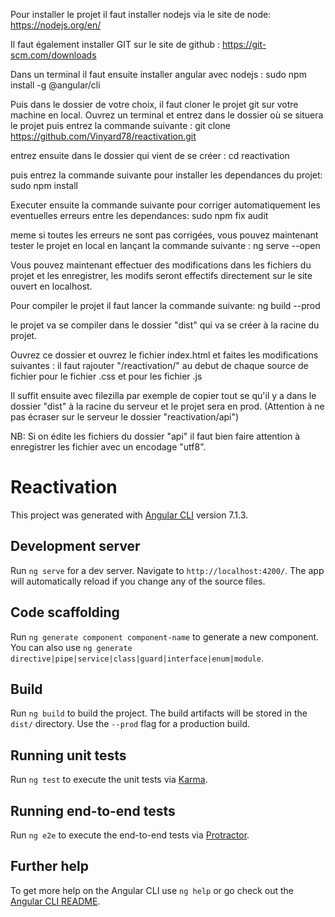 Pour installer le projet il faut installer nodejs via le site de node: https://nodejs.org/en/

Il faut également installer GIT sur le site de github : https://git-scm.com/downloads

Dans un terminal il faut ensuite installer angular avec nodejs :
sudo npm install -g @angular/cli

Puis dans le dossier de votre choix, il faut cloner le projet git sur votre machine en local. Ouvrez un terminal et entrez dans le dossier où se situera le projet puis entrez la commande suivante :
git clone https://github.com/Vinyard78/reactivation.git

entrez ensuite dans le dossier qui vient de se créer :
cd reactivation

puis entrez la commande suivante pour installer les dependances du projet:
sudo npm install

Executer ensuite la commande suivante pour corriger automatiquement les eventuelles erreurs entre les dependances:
sudo npm fix audit

meme si toutes les erreurs ne sont pas corrigées, vous pouvez maintenant tester le projet en local en lançant la commande suivante :
ng serve --open

Vous pouvez maintenant effectuer des modifications dans les fichiers du projet et les enregistrer, les modifs seront effectifs directement sur le site ouvert en localhost.

Pour compiler le projet il faut lancer la commande suivante:
ng build --prod

le projet va se compiler dans le dossier "dist" qui va se créer à la racine du projet.

Ouvrez ce dossier et ouvrez le fichier index.html et faites les modifications suivantes :
  il faut rajouter "/reactivation/" au debut de chaque source de fichier pour le fichier .css et pour les fichier .js

<link rel="stylesheet" href="/reactivation/styles.6249eba5d4078f23afd8.css">

<script src="/reactivation/runtime-es2015.858f8dd898b75fe86926.js" type="module"></script>
<script src="/reactivation/polyfills-es2015.bb4716a5358c9d54d80c.js" type="module"></script>
<script src="/reactivation/runtime-es5.741402d1d47331ce975c.js" nomodule></script>
<script src="/reactivation/polyfills-es5.0ba643b380ed275b79a3.js" nomodule></script>
<script src="/reactivation/main-es2015.b864c04197c0435a31a6.js" type="module">	
</script><script src="/reactivation/main-es5.df241bc999f334e3d03a.js" nomodule></script>


Il suffit ensuite avec filezilla par exemple de copier tout se qu'il y a dans le dossier "dist" à la racine du serveur et le projet sera en prod. (Attention à ne pas écraser sur le serveur le dossier "reactivation/api")


NB: Si on édite les fichiers du dossier "api" il faut bien faire attention à enregistrer les fichier avec un encodage "utf8".






# Reactivation

This project was generated with [Angular CLI](https://github.com/angular/angular-cli) version 7.1.3.

## Development server

Run `ng serve` for a dev server. Navigate to `http://localhost:4200/`. The app will automatically reload if you change any of the source files.

## Code scaffolding

Run `ng generate component component-name` to generate a new component. You can also use `ng generate directive|pipe|service|class|guard|interface|enum|module`.

## Build

Run `ng build` to build the project. The build artifacts will be stored in the `dist/` directory. Use the `--prod` flag for a production build.

## Running unit tests

Run `ng test` to execute the unit tests via [Karma](https://karma-runner.github.io).

## Running end-to-end tests

Run `ng e2e` to execute the end-to-end tests via [Protractor](http://www.protractortest.org/).

## Further help

To get more help on the Angular CLI use `ng help` or go check out the [Angular CLI README](https://github.com/angular/angular-cli/blob/master/README.md).
